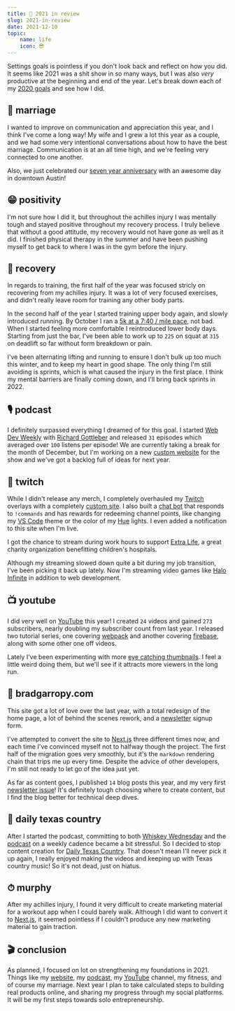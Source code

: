 ```yaml
---
title: 📅 2021 in review
slug: 2021-in-review
date: 2021-12-10
topic:
    name: life
    icon: 😎
---
```


Settings goals is pointless if you don't look back and reflect on how you did. It seems like 2021 was a shit show in so many ways, but I was also _very_ productive at the beginning and end of the year. Let's break down each of my [2020 goals][2020-goals] and see how I did.

## 💏 marriage

I wanted to improve on communication and appreciation this year, and I think I've come a long way! My wife and I grew a lot this year as a couple, and we had some very intentional conversations about how to have the best marriage. Communication is at an all time high, and we're feeling very connected to one another.

Also, we just celebrated our [seven year anniversary][anniversary] with an awesome day in downtown Austin!

## 😁 positivity

I'm not sure how I did it, but throughout the achilles injury I was mentally tough and stayed positive throughout my recovery process. I truly believe that without a good attitude, my recovery would not have gone as well as it did. I finished physical therapy in the summer and have been pushing myself to get back to where I was in the gym before the injury.

## 🦶 recovery

In regards to training, the first half of the year was focused stricly on recovering from my achilles injury. It was a lot of very focused exercises, and didn't really leave room for training any other body parts.

In the second half of the year I started training upper body again, and slowly introduced running. By October I ran a [5k at a 7:40 / mile pace][5k], not bad. When I started feeling more comfortable I reintroduced lower body days. Starting from just the bar, I've been able to work up to `225` on squat at `315` on deadlift so far without form breakdown or pain.

I've been alternating lifting and running to ensure I don't bulk up too much this winter, and to keep my heart in good shape. The only thing I'm still avoiding is sprints, which is what caused the injury in the first place. I think my mental barriers are finally coming down, and I'll bring back sprints in 2022.

## 🎙 podcast

I definitely surpassed everything I dreamed of for this goal. I started [Web Dev Weekly][web-dev-weekly] with [Richard Gottleber][richard] and released `31` episodes which averaged over `100` listens per episode! We are currently taking a break for the month of December, but I'm working on a new [custom website][wdw] for the show and we've got a backlog full of ideas for next year.

## 🎥 twitch

While I didn't release any merch, I completely overhauled my [Twitch][twitch] overlays with a completely [custom site][overlays]. I also built a [chat bot][twitch-bot] that responds to `!commands` and has rewards for redeeming channel points, like changing my [VS Code][vscode] theme or the color of my [Hue][hue] lights. I even added a notification to this site when I'm live.

I got the chance to stream during work hours to support [Extra Life][extra-life], a great charity organization benefitting children's hospitals.

Although my streaming slowed down quite a bit during my job transition, I've been picking it back up lately. Now I'm streaming video games like [Halo Infinite][halo] in addition to web development.

## 📺 youtube

I did very well on [YouTube][youtube] this year! I created `24` videos and gained `273` subscribers, nearly doubling my subscriber count from last year. I released two tutorial series, one covering [webpack][youtube-webpack] and another covering [firebase][youtube-firebase], along with some other one off videos.

Lately I've been experimenting with more [eye catching thumbnails][let-it-snow]. I feel a little weird doing them, but we'll see if it attracts more viewers in the long run.

## 🏡 bradgarropy.com

This site got a lot of love over the last year, with a total redesign of the home page, a lot of behind the scenes rework, and a [newsletter][newsletter] signup form.

I've attempted to convert the site to [Next.js][next] three different times now, and each time I've convinced myself not to halfway though the project. The first half of the migration goes very smoothly, but it's the `markdown` rendering chain that trips me up every time. Despite the advice of other developers, I'm still not ready to let go of the idea just yet.

As far as content goes, I published `14` blog posts this year, and my very first [newsletter issue][issue]! It's definitely tough choosing where to create content, but I find the blog better for technical deep dives.

## 🤠 daily texas country

After I started the podcast, committing to both [Whiskey Wednesday][whiskey-wednesday] and the [podcast][web-dev-weekly] on a weekly cadence became a bit stressful. So I decided to stop content creation for [Daily Texas Country][dtxc]. That doesn't mean I'll never pick it up again, I really enjoyed making the videos and keeping up with Texas country music! So it's not dead, just on hiatus.

## ⏱ murphy

After my achilles injury, I found it very difficult to create marketing material for a workout app when I could barely walk. Although I did want to convert it to [Next.js][next], it seemed pointless if I couldn't produce any new marketing material to gain traction.

## 🎬 conclusion

As planned, I focused on lot on strengthening my foundations in 2021. Things like my [website][site], my [podcast][web-dev-weekly], my [YouTube][youtube] channel, my fitness, and of course my marriage. Next year I plan to take calculated steps to building real products online, and sharing my progress through my social platforms. It will be my first steps towards solo entrepreneurship.

[2020-goals]: /blog/goals-for-2020
[anniversary]: https://www.instagram.com/p/CXJhi3qFE_j
[5k]: https://www.instagram.com/p/CVLcJ-UlihU
[web-dev-weekly]: https://webdevweekly.captivate.fm
[richard]: https://twitter.com/RGottleber
[wdw]: https://webdevweekly.netlify.app
[overlays]: https://bg-codes.netlify.app
[vscode]: https://code.visualstudio.com
[hue]: https://www.philips-hue.com/en-us
[extra-life]: https://www.extra-life.org
[halo]: https://www.halowaypoint.com/halo-infinite
[youtube]: https://youtube.com/bradgarropy
[youtube-webpack]: https://youtube.com/playlist?list=PL6Mu1AMmTL-vGQdj1-auEc12KM14OmjXH
[youtube-firebase]: https://youtube.com/playlist?list=PL6Mu1AMmTL-sSswsqShJ5fbIr9XjYHGFm
[let-it-snow]: https://youtu.be/9zcU6oUOHVc
[site]: https://bradgarropy.com
[newsletter]: https://bradgarropy.com/newsletter
[next]: https://nextjs.org
[whiskey-wednesday]: https://youtube.com/playlist?list=PLxHXw07TDx4ve5Cl9i1fiwjK7_-3cOA1U
[dtxc]: https://www.dailytexascountry.com
[twitch]: https://www.twitch.tv/bradgarropy
[twitch-bot]: https://github.com/bradgarropy/twitch-bot
[issue]: https://www.getrevue.co/profile/bradgarropy/issues/so-i-started-a-newsletter-436283
